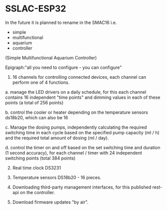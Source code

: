 # SSLAC-ESP32

In the future it is planned to rename in the SMAC16 i.e.
- simple
- multifunctional
- aquarium
- controller


(Simple Multifunctional Aquarium Controller)  

Epigraph:"all you need to configure - you can configure"  
  
1. 16 channels for controlling connected devices, each channel can perform one of 4 functions.

a. manage the LED drivers on a daily schedule, for this each channel contains 16 independent "time points" and dimming values in each of these points (a total of 256 points)

b. control the cooler or heater depending on the temperature sensors ds18b20, which can also be 16

c. Manage the dosing pumps, independently calculating the required switching time in each cycle based on the specified pump capacity (ml / h) and the required total amount of dosing (ml / day).

d. control the timer on and off based on the set switching time and duration (1 second accuracy), for each channel / timer with 24 independent switching points (total 384 points)

2. Real time clock DS3231

3. Temperature sensors DS18b20 - 16 pieces.

4. Downloading third-party management interfaces, for this published rest-api on the controller.

5. Download firmware updates "by air".
